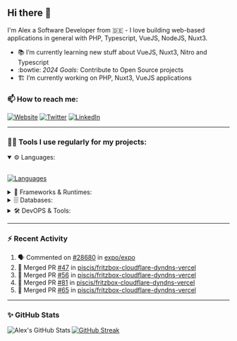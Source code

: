 ## Hi there :wave:

I'm Alex a Software Developer from 🇩🇪 - I love building web-based applications in general with PHP, Typescript, VueJS, NodeJS, Nuxt3.

- :books: I’m currently learning new stuff about VueJS, Nuxt3, Nitro and Typescript
- :bowtie: *2024 Goals:* Contribute to Open Source projects
- :building_construction: I’m currently working on PHP, Nuxt3, VueJS applications

### 📫 How to reach me:

[![Website](https://img.shields.io/website?label=piscis.io&style=for-the-badge&url=https%3A%2F%2Fpiscis.io)](https://piscis.io)
[![Twitter](https://img.shields.io/badge/Twitter-1DA1F2?style=for-the-badge&logo=twitter&logoColor=white)](https://twitter.com/intent/follow?original_referer=https%3A%2F%2Fgithub.com%2Fpiscis&screen_name=piscis168)
[![LinkedIn](https://img.shields.io/badge/LinkedIn-0077B5?style=for-the-badge&logo=linkedin&logoColor=white)](https://linkedin.com/in/alexanderpirsig)

---
### 👨‍💻 Tools I use regularly for my projects:

<details open>
<summary>⚙️ Languages:</summary>
<br>

[![Languages](https://skillicons.dev/icons?i=php,js,ts,sass,css,workers&perline=6)](https://github.com/piscis/)
</details>

<details>
<summary>🤖 Frameworks & Runtimes:</summary>
<br>

[![Frameworks & Runtimes](https://skillicons.dev/icons?i=wordpress,vue,nestjs,nuxtjs,vite,prisma,nodejs,react&perline=6)](https://github.com/piscis/)
</details>


<details>
<summary>🗄️ Databases:</summary>
<br>

[![Databases](https://skillicons.dev/icons?i=mysql,mongodb,redis&perline=6)](https://github.com/piscis/)
</details>

<details>
<summary>🛠️ DevOPS & Tools:</summary>
<br>

[![DevOPS & Tools](https://skillicons.dev/icons?i=bash,docker,git,gitlab,github,cloudflare,vscode&perline=6)](https://github.com/piscis/)
</details>

----

### :zap: Recent Activity

<!--START_SECTION:activity-->
1. 🗣 Commented on [#28680](https://github.com/expo/expo/issues/28680#issuecomment-2266649217) in [expo/expo](https://github.com/expo/expo)
2. 🎉 Merged PR [#47](https://github.com/piscis/fritzbox-cloudflare-dyndns-vercel/pull/47) in [piscis/fritzbox-cloudflare-dyndns-vercel](https://github.com/piscis/fritzbox-cloudflare-dyndns-vercel)
3. 🎉 Merged PR [#56](https://github.com/piscis/fritzbox-cloudflare-dyndns-vercel/pull/56) in [piscis/fritzbox-cloudflare-dyndns-vercel](https://github.com/piscis/fritzbox-cloudflare-dyndns-vercel)
4. 🎉 Merged PR [#81](https://github.com/piscis/fritzbox-cloudflare-dyndns-vercel/pull/81) in [piscis/fritzbox-cloudflare-dyndns-vercel](https://github.com/piscis/fritzbox-cloudflare-dyndns-vercel)
5. 🎉 Merged PR [#65](https://github.com/piscis/fritzbox-cloudflare-dyndns-vercel/pull/65) in [piscis/fritzbox-cloudflare-dyndns-vercel](https://github.com/piscis/fritzbox-cloudflare-dyndns-vercel)
<!--END_SECTION:activity-->

----

### ✨ GitHub Stats
  <img align="left" alt="Alex's GitHub Stats" src="https://github-readme-stats.piscis.io/?username=piscis&show_icons=true&hide_border=true&count_private=true&show_icons=true" />

[![GitHub Streak](https://github-readme-streak-stats.piscis.io/?user=piscis&theme=light&card_width=380)](https://github.com/piscis)

[website]: https://piscis.io
[twitter]: https://twitter.com/piscis168
[linkedin]: https://linkedin.com/in/alexanderpirsig
